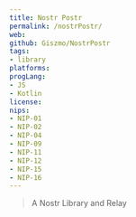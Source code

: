 ```yaml
---
title: Nostr Postr
permalink: /nostrPostr/
web: 
github: Giszmo/NostrPostr
tags:
- library
platforms: 
progLang: 
- JS
- Kotlin
license: 
nips:
- NIP-01
- NIP-02
- NIP-04
- NIP-09
- NIP-11
- NIP-12
- NIP-15
- NIP-16
---
```


> A Nostr Library and Relay

